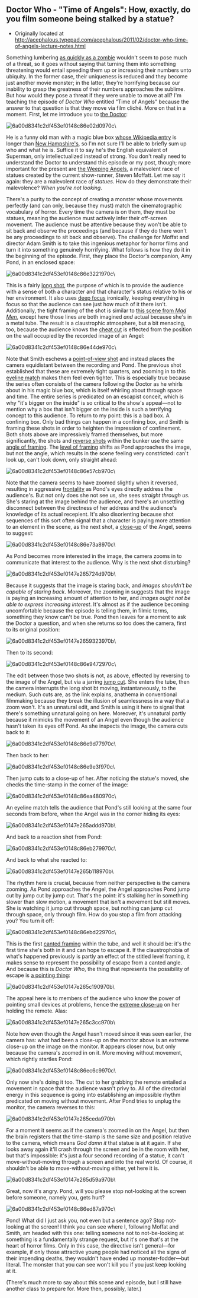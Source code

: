 ## Doctor Who - "Time of Angels": How, exactly, do you film someone being stalked by a statue?

 * Originally located at http://acephalous.typepad.com/acephalous/2011/02/doctor-who-time-of-angels-lecture-notes.html

Something lumbering [as quickly as a zombie](http://acephalous.typepad.com/acephalous/2011/01/amc-the-walking-dead-series-lecture-notes.html) wouldn't seem to pose much of a threat, so it goes without saying that turning them into something threatening would entail speeding them up or increasing their numbers unto ubiquity.  In the former case, their uniqueness is reduced and they become just another movie monster; in the latter, they're horrifying because our inability to grasp the greatness of their numbers approaches the sublime.  But how would they pose a threat if they were unable to move at all?  I'm teaching the episode of *Doctor Who* entitled "Time of Angels" because the answer to that question is that they move via film cliché.  More on that in a moment.  First, let me introduce you to [the Doctor](http://en.wikipedia.org/wiki/Doctor_(Doctor_Who)):

![6a00d8341c2df453ef0148c86e02d0970c](../../images/tv/doctor-who/time-of-angels-1/6a00d8341c2df453ef0148c86e02d0970c.jpg)\ 

He is a funny old man with a magic blue box [whose Wikipedia entry](http://en.wikipedia.org/wiki/TARDIS) is longer than [New Hampshire's](http://en.wikipedia.org/wiki/New_Hampshire), so I'm not sure I'll be able to briefly sum up who and what he is.  Suffice it to say he's the English equivalent of Superman, only intellectualized instead of strong.  You don't really need to understand the Doctor to understand this episode or my post, though; more important for the present are [the Weeping Angels](http://en.wikipedia.org/wiki/The_Time_of_Angels), a malevolent race of statues created by the current show-runner, Steven Moffatt.  Let me say it again: they are a malevolent race *of statues*.  How do they demonstrate their malevolence?  *When you're not looking*.

There's a purity to the concept of creating a monster whose movements perfectly (and can only, because they must) match the cinematographic vocabulary of horror.  Every time the camera is on them, they must be statues, meaning the audience must actively infer their off-screen movement.  The audience must be attentive because they won't be able to sit back and observe the proceedings (and because if they do there won't be any proceedings to sit back and observe).  The challenge for Moffat and director Adam Smith is to take this ingenious metaphor for horror films and turn it into something genuinely horrifying.  What follows is how they do it in the beginning of the episode.
First, they place the Doctor's companion, Amy Pond, in an enclosed space:

![6a00d8341c2df453ef0148c86e3221970c](../../images/tv/doctor-who/time-of-angels-1/6a00d8341c2df453ef0148c86e3221970c.jpg)\ 

This is a fairly [long shot](http://classes.yale.edu/film-analysis/htmfiles/cinematography.htm#48039), the purpose of which is to provide the audience with a sense of both a character and that character's status relative to his or her environment.  It also uses [deep focus](http://classes.yale.edu/film-analysis/htmfiles/cinematography.htm#38561) ironically, keeping everything in focus so that the audience can see just how much of it there isn't.  Additionally, the tight framing of the shot is similar to [this scene from *Mad Men*](http://acephalous.typepad.com/acephalous/2010/09/mad-men-in-the-suitcase.html), except here those lines are both imagined *and* actual because she's in a metal tube.  The result is a claustrophic atmosphere, but a bit menacing, too, because the audience knows the [cheat cut](http://classes.yale.edu/film-analysis/htmfiles/editing.htm#51524) is effected from the position on the wall occupied by the recorded image of an Angel:

![6a00d8341c2df453ef0148c86e44de970c](../../images/tv/doctor-who/time-of-angels-1/6a00d8341c2df453ef0148c86e44de970c.jpg)\ 

Note that Smith eschews a [point-of-view shot](http://classes.yale.edu/film-analysis/htmfiles/cinematography.htm#48019) and instead places the camera equidistant between the recording and Pond.  The previous shot established that these are extremely tight quarters, and zooming in to this [eyeline match](http://classes.yale.edu/film-analysis/htmfiles/editing.htm#98485) makes them feel even tighter.  This is especially true because the series often consists of the camera following the Doctor as he whirls about in his magic blue box, which is itself whirling about through space and time.  The entire series is predicated on an escapist conceit, which is why "it's bigger on the inside" is so critical to the show's appeal—not to mention why a box that isn't bigger on the inside is such a terrifying concept to this audience.  To return to my point: this is a bad box.  A confining box.  Only bad things can happen in a confining box, and Smith is framing these shots in order to heighten the impression of confinement.  Both shots above are impressively framed themselves, but more significantly, the shots and [reverse shots](http://classes.yale.edu/film-analysis/htmfiles/editing.htm#51531) within the bunker use the same [angle of framing](http://classes.yale.edu/film-analysis/htmfiles/cinematography.htm#48004).  The [level of framing](http://classes.yale.edu/film-analysis/htmfiles/cinematography.htm#48009) shifts as Pond approaches the image, but not the angle, which results in the scene feeling very constricted: can't look up, can't look down, only straight ahead:

![6a00d8341c2df453ef0148c86e57cb970c](../../images/tv/doctor-who/time-of-angels-1/6a00d8341c2df453ef0148c86e57cb970c.jpg)\ 

Note that the camera seems to have zoomed slightly when it reversed, resulting in aggressive [frontality](http://classes.yale.edu/film-analysis/htmfiles/mise-en-scene.htm#54569) as Pond's eyes directly address the audience's.  But not only does she not see us, she sees *straight through us*.  She's staring at the image behind the audience, and there's an unsettling disconnect between the directness of her address and the audience's knowledge of its actual recepient.  It's also disorienting because shot sequences of this sort often signal that a character is paying more attention to an element in the scene, as the next shot, a [close-up](http://classes.yale.edu/film-analysis/htmfiles/cinematography.htm#48048) of the Angel, seems to suggest:

![6a00d8341c2df453ef0148c86e73a8970c](../../images/tv/doctor-who/time-of-angels-1/6a00d8341c2df453ef0148c86e73a8970c.jpg)\ 

As Pond becomes more interested in the image, the camera zooms in to communicate that interest to the audience.  Why is the next shot disturbing?

![6a00d8341c2df453ef0147e265724d970b](../../images/tv/doctor-who/time-of-angels-1/6a00d8341c2df453ef0147e265724d970b.jpg)\ 

Because it suggests that the image is staring back, and *images shouldn't be capable of staring back*.  Moreover, the zooming in suggests that the image is paying an increasing amount of attention to her, and *images ought not be able to express increasing interest*.  It's almost as if the audience becoming uncomfortable because the episode is telling them, in filmic terms, something they know can't be true.  Pond then leaves for a moment to ask the Doctor a question, and when she returns so too does the camera, first to its original position:

![6a00d8341c2df453ef0147e2659323970b](../../images/tv/doctor-who/time-of-angels-1/6a00d8341c2df453ef0147e2659323970b.jpg)\ 

Then to its second:

![6a00d8341c2df453ef0148c86e9472970c](../../images/tv/doctor-who/time-of-angels-1/6a00d8341c2df453ef0148c86e9472970c.jpg)\ 

The edit between those two shots is not, as above, effected by reversing to the image of the Angel, but via a jarring [jump cut](http://classes.yale.edu/film-analysis/htmfiles/editing.htm#51529).  She enters the tube, then the camera interrupts the long shot bt moving, instantaneously, to the medium.  Such cuts are, as the link explains, anathema in conventional filmmaking because they break the illusion of seamlessness in a way that a zoom won't.  It's an unnatural edit, and Smith is using it here to signal that there's something unnatural going on here.  Moreover, it's unnatural partly because it mimicks the movement of an Angel even though the audience hasn't taken its eyes off Pond.  As she inspects the image, the camera cuts back to it:

![6a00d8341c2df453ef0148c86e9d77970c](../../images/tv/doctor-who/time-of-angels-1/6a00d8341c2df453ef0148c86e9d77970c.jpg)\ 

Then back to her:

![6a00d8341c2df453ef0148c86e9e3f970c](../../images/tv/doctor-who/time-of-angels-1/6a00d8341c2df453ef0148c86e9e3f970c.jpg)\ 

Then jump cuts to a close-up of her.  After noticing the statue's moved, she checks the time-stamp in the corner of the image:

![6a00d8341c2df453ef0148c86ea480970c](../../images/tv/doctor-who/time-of-angels-1/6a00d8341c2df453ef0148c86ea480970c.jpg)\ 

An eyeline match tells the audience that Pond's still looking at the same four seconds from before, when the Angel was in the corner hiding its eyes:

![6a00d8341c2df453ef0147e265addd970b](../../images/tv/doctor-who/time-of-angels-1/6a00d8341c2df453ef0147e265addd970b.jpg)\ 

And back to a reaction shot from Pond:

![6a00d8341c2df453ef0148c86eb279970c](../../images/tv/doctor-who/time-of-angels-1/6a00d8341c2df453ef0148c86eb279970c.jpg)\ 

And back to what she reacted to:

![6a00d8341c2df453ef0147e265b118970b](../../images/tv/doctor-who/time-of-angels-1/6a00d8341c2df453ef0147e265b118970b.jpg)\ 

The rhythm here is crucial, because from neither perspective is the camera zooming.  As Pond approaches the Angel, the Angel approaches Pond jump cut by jump cut by jump cut.  That's the point: it's stalking her in something slower than slow motion, a movement that isn't a movement but still moves.  She is watching it jump cut through space, but nothing can jump cut through space, only through film.  How do you stop a film from attacking you?  You turn it off:

![6a00d8341c2df453ef0148c86ebd22970c](../../images/tv/doctor-who/time-of-angels-1/6a00d8341c2df453ef0148c86ebd22970c.jpg)\ 

This is the first [canted framing](http://classes.yale.edu/film-analysis/htmfiles/cinematography.htm#48012) within the tube, and well it should be: it's the first time she's both in it and can hope to escape it.  If the claustrophobia of what's happened previously is partly an effect of the stitled level framing, it makes sense to represent the possibility of escape from a canted angle.  And because this is *Doctor Who*, the thing that represents the possibility of escape is [a pointing thing](http://en.wikipedia.org/wiki/Sonic_screwdriver):

![6a00d8341c2df453ef0147e265c190970b](../../images/tv/doctor-who/time-of-angels-1/6a00d8341c2df453ef0147e265c190970b.jpg)\ 

The appeal here is to members of the audience who know the power of pointing small devices at problems, hence the [extreme close-up](http://classes.yale.edu/film-analysis/htmfiles/cinematography.htm#48049) on her holding the remote.  Alas:

![6a00d8341c2df453ef0147e265c3cc970b](../../images/tv/doctor-who/time-of-angels-1/6a00d8341c2df453ef0147e265c3cc970b.jpg)\ 

Note how even though the Angel hasn't moved since it was seen earlier, the camera has: what had been a close-up on the monitor above is an extreme close-up on the image on the monitor.  It appears closer now, but only because the camera's zoomed in on it.  More moving without movement, which rightly startles Pond:

![6a00d8341c2df453ef0148c86ec6c9970c](../../images/tv/doctor-who/time-of-angels-1/6a00d8341c2df453ef0148c86ec6c9970c.jpg)\ 

Only now she's doing it too.  The cut to her grabbing the remote entailed a movement in space that the audience wasn't privy to.  All of the directorial energy in this sequence is going into establishing an impossible rhythm predicated on moving without movement.  After Pond tries to unplug the monitor, the camera reverses to this:

![6a00d8341c2df453ef0147e265ceda970b](../../images/tv/doctor-who/time-of-angels-1/6a00d8341c2df453ef0147e265ceda970b.jpg)\ 

For a moment it seems as if the camera's zoomed in on the Angel, but then the brain registers that the time-stamp is the same size and position relative to the camera, which means *God damn it* that statue is at it again.  If she looks away again it'll crash through the screen and be in the room with her, but that's impossible: it's just a four second recording of a statue, it can't move-without-moving through a screen and into the real world.  Of course, it shouldn't be able to move-without-moving either, yet here it is.

![6a00d8341c2df453ef0147e265d59a970b](../../images/tv/doctor-who/time-of-angels-1/6a00d8341c2df453ef0147e265d59a970b.jpg)\ 

Great, now it's angry.  Pond, will you please stop not-looking at the screen before someone, namely you, gets hurt?

![6a00d8341c2df453ef0148c86ed87a970c](../../images/tv/doctor-who/time-of-angels-1/6a00d8341c2df453ef0148c86ed87a970c.jpg)\ 

Pond!  What did I just ask you, not even but a sentence ago?  Stop not-looking at the screen!  I think you can see where I, following Moffat and Smith, am headed with this one: telling someone not to not-be-looking at something is a fundamentally strange request, but it's one that's at the heart of horror films.  Only in this case, the directive isn't general—for example, if only those attractive young people had noticed all the signs of their impending deaths, they wouldn't have ended up monster-fodder—but literal.  The monster that you can see won't kill you if you just keep looking at it.

(There's much more to say about this scene and episode, but I still have another class to prepare for.  More then, possibly, later.)
